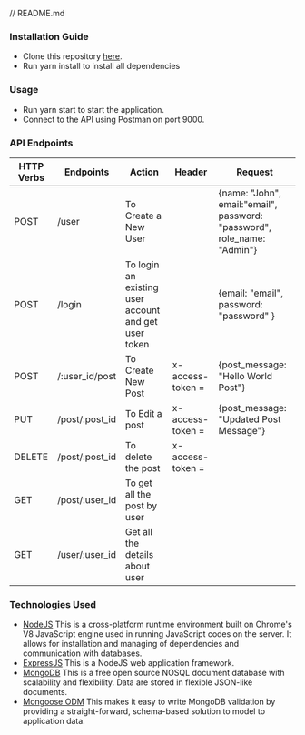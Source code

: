 // README.md

### Installation Guide

- Clone this repository [here](https://github.com/XephorNova/hdfc_tasl.git).
- Run yarn install to install all dependencies

### Usage

- Run yarn start to start the application.
- Connect to the API using Postman on port 9000.

### API Endpoints

| HTTP Verbs | Endpoints      | Action                                               | Header                   | Request                                                                 |
| ---------- | -------------- | ---------------------------------------------------- | ------------------------ | ----------------------------------------------------------------------- |
| POST       | /user          | To Create a New User                                 |                          | {name: "John", email:"email", password: "password", role_name: "Admin"} |
| POST       | /login         | To login an existing user account and get user token |                          | {email: "email", password: "password" }                                 |
| POST       | /:user_id/post | To Create New Post                                   | x-access-token = <token> | {post_message: "Hello World Post"}                                      |
| PUT        | /post/:post_id | To Edit a post                                       | x-access-token = <token> | {post_message: "Updated Post Message"}                                  |
| DELETE     | /post/:post_id | To delete the post                                   | x-access-token = <token> |                                                                         |
| GET        | /post/:user_id | To get all the post by user                          |                          |                                                                         |
| GET        | /user/:user_id | Get all the details about user                       |                          |                                                                         |

### Technologies Used

- [NodeJS](https://nodejs.org/) This is a cross-platform runtime environment built on Chrome's V8 JavaScript engine used in running JavaScript codes on the server. It allows for installation and managing of dependencies and communication with databases.
- [ExpressJS](https://www.expresjs.org/) This is a NodeJS web application framework.
- [MongoDB](https://www.mongodb.com/) This is a free open source NOSQL document database with scalability and flexibility. Data are stored in flexible JSON-like documents.
- [Mongoose ODM](https://mongoosejs.com/) This makes it easy to write MongoDB validation by providing a straight-forward, schema-based solution to model to application data.
